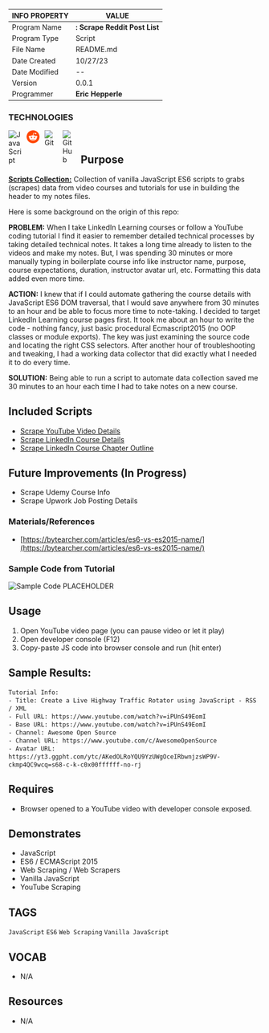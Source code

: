 | INFO PROPERTY | VALUE                                       |
| ------------- | ------------------------------------------- |
| Program Name  | **: Scrape Reddit Post List** |
| Program Type  | Script                                      |
| File Name     | README.md                                   |
| Date Created  | 10/27/23                                    |
| Date Modified | --                                          |
| Version       | 0.0.1                                       |
| Programmer    | **Eric Hepperle**                           |

### TECHNOLOGIES

<img align="left" alt="JavaScript" title="JavaScript" width="26px" src="https://cdn.jsdelivr.net/gh/devicons/devicon/icons/javascript/javascript-original.svg" style="padding-right:10px;" />

<img align="left" alt="Reddit" title="Reddit" width="26px" src="/img/reddit-logo-2436.svg" style="padding-right:10px;" />

<img align="left" alt="Git" title="Git" width="26px" src="https://cdn.jsdelivr.net/gh/devicons/devicon/icons/git/git-original.svg" style="padding-right:10px;" />

<img align="left" alt="GitHub" title="GitHub" width="26px" src="https://user-images.githubusercontent.com/3369400/139448065-39a229ba-4b06-434b-bc67-616e2ed80c8f.png" style="padding-right:10px;" />

<br>

## Purpose

**<u>Scripts Collection:</u>** Collection of vanilla JavaScript ES6 scripts to grabs (scrapes) data from video courses and tutorials for use in building the header to my notes files.

Here is some background on the origin of this repo:

**PROBLEM:** When I take LinkedIn Learning courses or follow a YouTube coding tutorial I find it easier to remember detailed technical processes by taking detailed technical notes. It takes a long time already to listen to the videos and make my notes. But, I was spending 30 minutes or more manually typing in boilerplate course info like instructor name, purpose, course expectations, duration, instructor avatar url, etc. Formatting this data added even more time.

**ACTION:** I knew that if I could automate gathering the course details with JavaScript ES6 DOM traversal, that I would save anywhere from 30 minutes to an hour and be able to focus more time to note-taking. I decided to target LinkedIn Learning course pages first. It took me about an hour to write the code - nothing fancy, just basic procedural Ecmascript2015 (no OOP classes or module exports). The key was just examining the source code and locating the right CSS selectors. After another hour of troubleshooting and tweaking, I had a working data collector that did exactly what I needed it to do every time.

**SOLUTION:** Being able to run a script to automate data collection saved me 30 minutes to an hour each time I had to take notes on a new course.


## Included Scripts

- [Scrape YouTube Video Details](scrape-youtube-vid-deets.js)
- [Scrape LinkedIn Course Details](scrape-linkedin-course-deets.js)
- [Scrape LinkedIn Course Chapter Outline](scrape-linkedin-chapters.js)

## Future Improvements (In Progress)

- Scrape Udemy Course Info
- Scrape Upwork Job Posting Details

### Materials/References

- [https://bytearcher.com/articles/es6-vs-es2015-name/](https://bytearcher.com/articles/es6-vs-es2015-name/)

### Sample Code from Tutorial

![Sample Code PLACEHOLDER]()

    
## Usage
1. Open YouTube video page (you can pause video or let it play)
2. Open developer console (F12)
3. Copy-paste JS code into browser console and run (hit enter)
    
## Sample Results: 

~~~
Tutorial Info:
- Title: Create a Live Highway Traffic Rotator using JavaScript - RSS / XML
- Full URL: https://www.youtube.com/watch?v=iPUnS49EomI
- Base URL: https://www.youtube.com/watch?v=iPUnS49EomI
- Channel: Awesome Open Source
- Channel URL: https://www.youtube.com/c/AwesomeOpenSource
- Avatar URL: https://yt3.ggpht.com/ytc/AKedOLRoYQU9YzUWgOceIRbwnjzsWP9V-ckmp4QC9wcq=s68-c-k-c0x00ffffff-no-rj
~~~

## Requires
* Browser opened to a YouTube video with developer console exposed.
    
## Demonstrates
* JavaScript
* ES6 / ECMAScript 2015
* Web Scraping / Web Scrapers
* Vanilla JavaScript
* YouTube Scraping

## TAGS
`JavaScript` `ES6` `Web Scraping` `Vanilla JavaScript`

## VOCAB
- N/A

## Resources
- N/A
